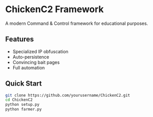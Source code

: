 # ChickenC2 Framework

A modern Command & Control framework for educational purposes.

## Features
- Specialized IP obfuscation
- Auto-persistence
- Convincing bait pages
- Full automation

## Quick Start
```bash
git clone https://github.com/yourusername/ChickenC2.git
cd ChickenC2
python setup.py
python farmer.py